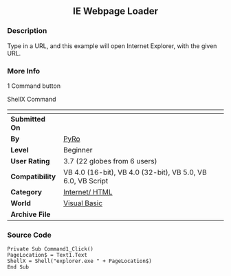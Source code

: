 ﻿<div align="center">

## IE Webpage Loader


</div>

### Description

Type in a URL, and this example will open Internet Explorer, with the given URL.
 
### More Info
 
1 Command button

ShellX Command


<span>             |<span>
---                |---
**Submitted On**   |
**By**             |[PyRo](https://github.com/Planet-Source-Code/PSCIndex/blob/master/ByAuthor/pyro.md)
**Level**          |Beginner
**User Rating**    |3.7 (22 globes from 6 users)
**Compatibility**  |VB 4\.0 \(16\-bit\), VB 4\.0 \(32\-bit\), VB 5\.0, VB 6\.0, VB Script
**Category**       |[Internet/ HTML](https://github.com/Planet-Source-Code/PSCIndex/blob/master/ByCategory/internet-html__1-34.md)
**World**          |[Visual Basic](https://github.com/Planet-Source-Code/PSCIndex/blob/master/ByWorld/visual-basic.md)
**Archive File**   |[](https://github.com/Planet-Source-Code/pyro-ie-webpage-loader__1-12485/archive/master.zip)





### Source Code

```
Private Sub Command1_Click()
PageLocation$ = Text1.Text
ShellX = Shell("explorer.exe " + PageLocation$)
End Sub
```

